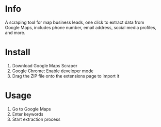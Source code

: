 # Info

A scraping tool for map business leads, one click to extract data from Google Maps, includes phone number, email address, social media profiles, and more.

# Install

1. Download Google Maps Scraper
2. Google Chrome: Enable developer mode
3. Drag the ZIP file onto the extensions page to import it

# Usage

1. Go to Google Maps
2. Enter keywords
3. Start extraction process
